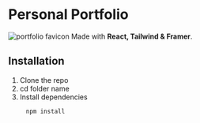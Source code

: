 # Personal Portfolio
<img src="./public/favicon.svg" alt="portfolio favicon"/>
Made with <b>React, Tailwind & Framer</b>.


## Installation
1. Clone the repo
2. cd folder name
3. Install dependencies
```bash
     npm install
```
